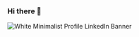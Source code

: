### Hi there 👋
![White Minimalist Profile LinkedIn Banner](https://github.com/SanchanaHR/SanchanaHR/assets/127469995/0c5937c9-9eba-4732-b090-b45b7b1ecafa)





<!--
**SanchanaHR/SanchanaHR** is a ✨ _special_ ✨ repository because its `README.md` (this file) appears on your GitHub profile.

Here are some ideas to get you started:

- 🔭 I’m currently working on ...
- 🌱 I’m currently learning ...
- 👯 I’m looking to collaborate on ...
- 🤔 I’m looking for help with ...
- 💬 Ask me about ...
- 📫 How to reach me: ...
- 😄 Pronouns: ...
- ⚡ Fun fact: ...
-->
